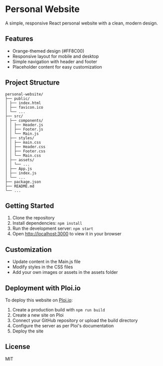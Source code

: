 # Personal Website

A simple, responsive React personal website with a clean, modern design.

## Features

- Orange-themed design (#FF8C00)
- Responsive layout for mobile and desktop
- Simple navigation with header and footer
- Placeholder content for easy customization

## Project Structure

```
personal-website/
├── public/
│ ├── index.html
│ ├── favicon.ico
│ └── ...
├── src/
│ ├── components/
│ │ ├── Header.js
│ │ ├── Footer.js
│ │ └── Main.js
│ ├── styles/
│ │ ├── main.css
│ │ ├── Header.css
│ │ ├── Footer.css
│ │ └── Main.css
│ ├── assets/
│ │ └── ...
│ ├── App.js
│ ├── index.js
│ └── ...
├── package.json
├── README.md
└── ...
```

## Getting Started

1. Clone the repository
2. Install dependencies: `npm install`
3. Run the development server: `npm start`
4. Open [http://localhost:3000](http://localhost:3000) to view it in your browser

## Customization

- Update content in the Main.js file
- Modify styles in the CSS files
- Add your own images or assets in the assets folder

## Deployment with Ploi.io

To deploy this website on [Ploi.io](https://ploi.io/):

1. Create a production build with `npm run build`
2. Create a new site on Ploi
3. Connect your GitHub repository or upload the build directory
4. Configure the server as per Ploi's documentation
5. Deploy the site

## License

MIT
